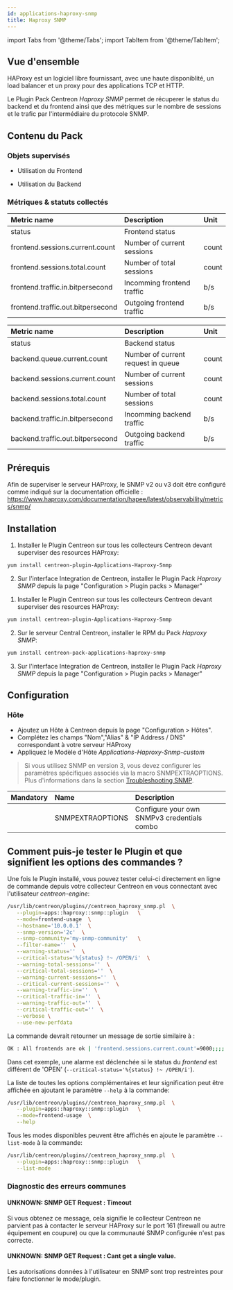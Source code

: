```yaml
---
id: applications-haproxy-snmp
title: Haproxy SNMP
---
```

import Tabs from '@theme/Tabs';
import TabItem from '@theme/TabItem';


## Vue d'ensemble

HAProxy est un logiciel libre fournissant, avec une haute disponiblité,
un load balancer et un proxy pour des applications TCP et HTTP.

Le Plugin Pack Centreon *Haproxy SNMP* permet de récuperer le status du backend
et du frontend ainsi que des métriques sur le nombre de sessions et le trafic par
l'intermédiaire du protocole SNMP.

## Contenu du Pack

### Objets supervisés

* Utilisation du Frontend

* Utilisation du Backend

### Métriques & statuts collectés

<Tabs groupId="sync">
<TabItem value="Frontend-Usage" label="Frontend-Usage">

| Metric name                       | Description                | Unit  |
|:----------------------------------|:---------------------------|:------|
| status                            | Frontend status            |       |
| frontend.sessions.current.count   | Number of current sessions | count |
| frontend.sessions.total.count     | Number of total sessions   | count |
| frontend.traffic.in.bitpersecond  | Incomming frontend traffic | b/s   |
| frontend.traffic.out.bitpersecond | Outgoing frontend traffic  | b/s   |

</TabItem>
<TabItem value="Backend-Usage" label="Backend-Usage">

| Metric name                      | Description                        | Unit  |
|:---------------------------------|:-----------------------------------|:------|
| status                           | Backend status                     |       |
| backend.queue.current.count      | Number of current request in queue | count |
| backend.sessions.current.count   | Number of current sessions         | count |
| backend.sessions.total.count     | Number of total sessions           | count |
| backend.traffic.in.bitpersecond  | Incomming backend traffic          | b/s   |
| backend.traffic.out.bitpersecond | Outgoing backend traffic           | b/s   |

</TabItem>
</Tabs>

## Prérequis

Afin de superviser le serveur HAProxy, le SNMP v2 ou v3 doit être 
configuré comme indiqué sur la documentation officielle :
https://www.haproxy.com/documentation/hapee/latest/observability/metrics/snmp/

## Installation

<Tabs groupId="sync">
<TabItem value="Online License" label="Online License">

1. Installer le Plugin Centreon sur tous les collecteurs Centreon devant superviser des resources HAProxy:

```bash
yum install centreon-plugin-Applications-Haproxy-Snmp
```

2. Sur l'interface Integration de Centreon, installer le Plugin Pack *Haproxy SNMP* depuis la page "Configuration > Plugin packs > Manager"

</TabItem>
<TabItem value="Offline License" label="Offline License">

1. Installer le Plugin Centreon sur tous les collecteurs Centreon devant superviser des resources HAProxy:

```bash
yum install centreon-plugin-Applications-Haproxy-Snmp
```

2. Sur le serveur Central Centreon, installer le RPM du Pack *Haproxy SNMP*:

```bash
yum install centreon-pack-applications-haproxy-snmp
```

3. Sur l'interface Integration de Centreon, installer le Plugin Pack *Haproxy SNMP* depuis la page "Configuration > Plugin packs > Manager"

</TabItem>
</Tabs>

## Configuration

### Hôte

* Ajoutez un Hôte à Centreon depuis la page "Configuration > Hôtes".
* Complétez les champs "Nom","Alias" & "IP Address / DNS" correspondant à votre serveur HAProxy
* Appliquez le Modèle d'Hôte *Applications-Haproxy-Snmp-custom* 

> Si vous utilisez SNMP en version 3, vous devez configurer les paramètres spécifiques associés via la macro SNMPEXTRAOPTIONS. <br/>
> Plus d'informations dans la section [Troubleshooting SNMP](../getting-started/how-to-guides/troubleshooting-plugins.md#snmpv3-options-mapping).

| Mandatory | Name             | Description                                 |
|:----------|:-----------------|:--------------------------------------------|
|           | SNMPEXTRAOPTIONS | Configure your own SNMPv3 credentials combo |

## Comment puis-je tester le Plugin et que signifient les options des commandes ? 

 Une fois le Plugin installé, vous pouvez tester celui-ci directement en ligne 
 de commande depuis votre collecteur Centreon en vous connectant avec 
 l'utilisateur *centreon-engine*:

 ```bash
 /usr/lib/centreon/plugins//centreon_haproxy_snmp.pl  \
    --plugin=apps::haproxy::snmp::plugin   \
    --mode=frontend-usage  \
    --hostname='10.0.0.1'  \
    --snmp-version='2c'  \
    --snmp-community='my-snmp-community'   \
    --filter-name=''  \
    --warning-status=''  \
    --critical-status='%{status} !~ /OPEN/i'  \
    --warning-total-sessions=''  \
    --critical-total-sessions=''  \
    --warning-current-sessions=''  \
    --critical-current-sessions=''  \
    --warning-traffic-in=''  \
    --critical-traffic-in=''  \
    --warning-traffic-out=''  \
    --critical-traffic-out=''  \
    --verbose \
    --use-new-perfdata
 ```

 La commande devrait retourner un message de sortie similaire à :

 ```bash
OK : All frontends are ok | 'frontend.sessions.current.count'=9000;;;; 'frontend.sessions.total.count'=9000;;;; 'frontend.traffic.in.bitpersecond'=9000b/s;;;; 'frontend.traffic.out.bitpersecond'=9000b/s;;;;
 ```

Dans cet exemple, une alarme est déclenchée si le status du *frontend* est
différent de 'OPEN' (```--critical-status='%{status} !~ /OPEN/i'```).

 La liste de toutes les options complémentaires et leur signification peut être 
 affichée en ajoutant le paramètre ```--help``` à la commande:

 ```bash
 /usr/lib/centreon/plugins//centreon_haproxy_snmp.pl  \
    --plugin=apps::haproxy::snmp::plugin   \
    --mode=frontend-usage  \
    --help
 ```

 Tous les modes disponibles peuvent être affichés en ajoute le paramètre 
 ```--list-mode``` à la commande:

 ```bash
 /usr/lib/centreon/plugins//centreon_haproxy_snmp.pl  \
    --plugin=apps::haproxy::snmp::plugin   \
    --list-mode
 ```

### Diagnostic des erreurs communes
 
#### UNKNOWN: SNMP GET Request : Timeout

Si vous obtenez ce message, cela signifie le collecteur Centreon ne parvient
pas à contacter le serveur HAProxy sur le port 161 (firewall ou autre équipement
en coupure) ou que la communauté SNMP configurée n'est pas correcte.

#### UNKNOWN: SNMP GET Request : Cant get a single value.

Les autorisations données à l'utilisateur en SNMP sont trop restreintes pour
faire fonctionner le mode/plugin.
